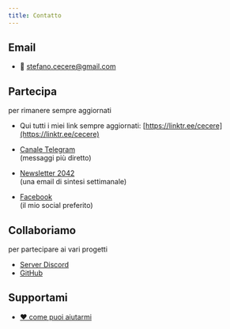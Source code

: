 ```yaml
---
title: Contatto
---
```


## Email

- 📧 [stefano.cecere@gmail.com](mailto:stefano.cecere@gmail.com)

## Partecipa
per rimanere sempre aggiornati

- Qui tutti i miei link sempre aggiornati: [https://linktr.ee/cecere](https://linktr.ee/cecere)

- [Canale Telegram](https://t.me/cecere2042)  
(messaggi più diretto)

- [Newsletter 2042](https://2042.substack.com/subscribe)  
(una email di sintesi settimanale)

- [Facebook](https://www.facebook.com/cecere2042)  
(il mio social preferito)

## Collaboriamo
per partecipare ai vari progetti

- [Server Discord](https://discord.gg/5y5VcGTjwE)
- [GitHub](https://github.com/stefanocecere)

## Supportami

- [❤️ come puoi aiutarmi](/sponsor/)

